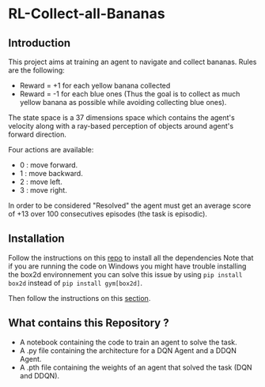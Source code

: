 # RL-Collect-all-Bananas

## Introduction

This project aims at training an agent to navigate and collect bananas.
Rules are the following:
- Reward = +1 for each yellow banana collected
- Reward = -1 for each blue ones (Thus the goal is to collect as much yellow banana as possible while avoiding collecting blue ones).

The state space is a 37 dimensions space which contains the agent's velocity along with a ray-based perception of objects around agent's forward direction.

Four actions are available:

- 0 : move forward.
- 1 : move backward.
- 2 : move left.
- 3 : move right.

In order to be considered "Resolved" the agent must get an average score of +13 over 100 consecutives episodes (the task is episodic).

## Installation

Follow the instructions on this [repo](https://github.com/udacity/deep-reinforcement-learning#dependencies) to install all the dependencies
Note that if you are running the code on Windows you might have trouble installing the box2d environnement you can solve this issue by using `pip install box2d` instead of `pip install gym[box2d]`.

Then follow the instructions on this [section](https://github.com/udacity/deep-reinforcement-learning/blob/master/p1_navigation/README.md#getting-started).

## What contains this Repository ?

- A notebook containing the code to train an agent to solve the task.
- A .py file containing the architecture for a DQN Agent and a DDQN Agent.
- A .pth file containing the weights of an agent that solved the task (DQN and DDQN).
